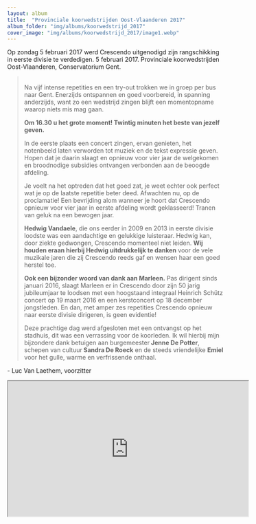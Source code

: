 ```yaml
---
layout: album
title:  "Provinciale koorwedstrijden Oost-Vlaanderen 2017"
album_folder: "img/albums/koorwedstrijd_2017"
cover_image: "img/albums/koorwedstrijd_2017/image1.webp"
---
```


<p>Op zondag 5 februari 2017 werd Crescendo uitgenodigd zijn rangschikking in eerste divisie te verdedigen. 5 februari 2017. Provinciale koorwedstrijden Oost-Vlaanderen, Conservatorium Gent.</p>

<blockquote>
<p><br/>
Na vijf intense repetities en een try-out trokken we in groep per bus naar Gent. Enerzijds ontspannen en goed voorbereid, in spanning anderzijds, want zo een wedstrijd zingen blijft een momentopname waarop niets mis mag gaan.</p>

<p><strong>Om 16.30 u het grote moment! Twintig minuten het beste van jezelf geven.</strong></p>

<p>In de eerste plaats een concert zingen, ervan genieten, het notenbeeld laten verworden tot muziek en de tekst expressie geven. Hopen dat je daarin slaagt en opnieuw voor vier jaar de welgekomen en broodnodige subsidies ontvangen verbonden aan de beoogde afdeling.</p>

<p>Je voelt na het optreden dat het goed zat, je weet echter ook perfect wat je op de laatste repetitie beter deed. Afwachten nu, op de proclamatie! Een bevrijding alom wanneer je hoort dat Crescendo opnieuw voor vier jaar in eerste afdeling wordt geklasseerd! Tranen van geluk na een bewogen jaar.</p>

<p><strong>Hedwig Vandaele</strong>, die ons eerder in 2009 en 2013 in eerste divisie loodste was een aandachtige en gelukkige luisteraar. Hedwig kan, door ziekte gedwongen, Crescendo momenteel niet leiden. <strong>Wij houden eraan hierbij Hedwig uitdrukkelijk te danken</strong> voor de vele muzikale jaren die zij Crescendo reeds gaf en wensen haar een goed herstel toe.</p>

<p><strong>Ook een bijzonder woord van dank aan Marleen.</strong> Pas dirigent sinds januari 2016, slaagt Marleen er in Crescendo door zijn 50 jarig jubileumjaar te loodsen met een hoogstaand integraal Heinrich Schütz concert op 19 maart 2016 en een kerstconcert op 18 december jongstleden. En dan, met amper zes repetities Crescendo opnieuw naar eerste divisie dirigeren, is geen evidentie!</p>

<p>Deze prachtige dag werd afgesloten met een ontvangst op het stadhuis, dit was een verrassing voor de koorleden. Ik wil hierbij mijn bijzondere dank betuigen aan burgemeester<strong> Jenne De Potter</strong>, schepen van cultuur<strong> Sandra De Roeck</strong> en de steeds vriendelijke <strong>Emiel</strong> voor het gulle, warme en verfrissende onthaal.</p>
</blockquote>

<p>- Luc Van Laethem, voorzitter</p>

<div class="container">
 <div class="col-lg-12 text-center">
   <iframe width="560" height="315" src="https://www.youtube.com/embed/fdDH5SLSj-4?si=jfPrHbEiOY-4YhJa"></iframe>
 </div>
</div>
